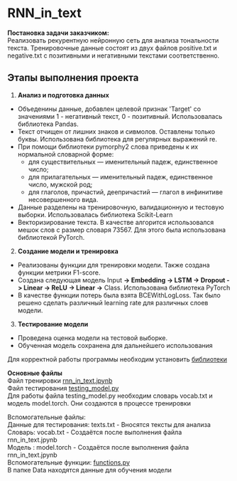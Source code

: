 # RNN_in_text
__Постановка задачи заказчиком:__   
Реализовать рекурентную нейронную сеть для анализа тональности текста. Тренировочные данные состоят из двух файлов positive.txt и negative.txt с позитивными и негативными текстами соответственно.
## Этапы выполнения проекта
1. __Анализ и подготовка данных__
  * Объеденины данные, добавлен целевой признак 'Target' со значениями 1 - негативный текст, 0 - позитивный. Использовалась библиотека Pandas.
  * Текст отчищен от лишних знаков и сивмолов. Оставлены только буквы. Использована библиотека для регулярных выражений re.
  * При помощи библиотеки pymorphy2 слова приведены к их нормальной словарной форме:
    + для существительных — именительный падеж, единственное число;
    + для прилагательных — именительный падеж, единственное число, мужской род;
    + для глаголов, причастий, деепричастий — глагол в инфинитиве несовершенного вида.
  * Данные разделены на тренировочную, валидационную и тестовую выборки. Использовалась библиотека Scikit-Learn
  * Векторизирование текста. В качестве алгорится использовался мешок слов с размер словаря 73567. Для этого была использована библиотекой PyTorch.
2. __Создание модели и тренировка__
  * Реализованы функции для тренировки модели. Также создана функции метрики F1-score.
  * Создана следующая модель Input __-> Embedding -> LSTM -> Dropout -> Linear -> ReLU -> Linear ->__ Class. Использована библиотека PyTorch
  * В качестве функции потерь была взята BCEWithLogLoss. Так было решено сделать различный learning rate для различных слоев модели.  
3. __Тестирование модели__
  * Проведена оценка модели на тестовой выборке.
  * Обученная модель сохранена для дальнейшего использования

Для корректной работы программы необходим установить [библиотеки](https://github.com/AllexFrolov/RNN_in_text/blob/master/requirements.txt)

__Основные файлы__  
Файл тренировки [rnn_in_text.jpynb](https://github.com/AllexFrolov/RNN_in_text/blob/master/rnn_in_text.ipynb)  
Файл тестирования [testing_model.py](https://github.com/AllexFrolov/RNN_in_text/blob/master/testing_model.py)   
Для работы файла testing_model.py необходим словарь vocab.txt и модель model.torch. Они создаются в процессе тренировки

Вспомогательные файлы:  
Данные для тестирования: texts.txt - Вносятся тексты для анализа   
Словарь: vocab.txt - Создаётся после выполнения файла rnn_in_text.jpynb  
Модель : model.torch - Создаётся после выполнения файла rnn_in_text.jpynb  
Вспомогательные функции: [functions.py](https://github.com/AllexFrolov/RNN_in_text/blob/master/functions.py)  
В папке Data находятся данные для обучения модели
